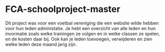 # FCA-schoolproject-master

Dit project was voor een voetbal vereniging die een website wilde hebben voor hun leden administatie.
Je hebt een overzicht van alle leden en hun invormatie zoals welke trainingen ze volgen en in welke classen ze spelen, 
en de kosten daar bij. Ook kan je leden toevoegen, verwijderen en zien welke leden deze maand jarig zijn.
